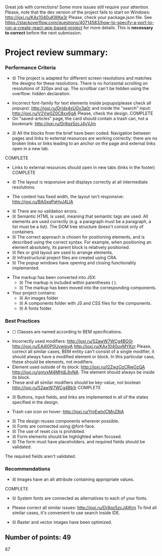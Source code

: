 Great job with corrections! Some more issues still require your attention. Please, note that the dev version of the project fails to start on Windows: http://joxi.ru/KAx1040uKWKe3r Please, check your package.json file. See https://stackoverflow.com/questions/40714583/how-to-specify-a-port-to-run-a-create-react-app-based-project for more details. This is **necessary to correct** before the next submission.

# Project review summary:
### Performance Criteria    
- [x] <!--14.429--> The project is adapted for different screen resolutions and matches the designs for these resolutions. There is no horizontal scrolling on resolutions of 320px and up. The scrollbar can't be hidden using the overflow: hidden declaration.

* Incorrect font-family for text elements inside popups(please check all popups): http://joxi.ru/Drldx4xUGv3a0r and inside the "search" input: http://joxi.ru/V2Vw0Z0C8xv6gA Please, check the design.
COMPLETE
* On "saved-articles" page, the card should contain a trash can, not a bookmark: http://joxi.ru/Dr8qz5zcJ4yVJm

- [x] <!--14.429--> All the blocks from the brief have been coded. Navigation between pages and links to external resources are working correctly: there are no broken links or links leading to an anchor on the page and external links open in a new tab.
COMPLETE
* Links to external resources should open in new tabs (links in the footer)
COMPLETE
- [x] <!--14.429--> The layout is responsive and displays correctly at all intermediate resolutions.

* The content has fixed width, the layout isn't responsive: http://joxi.ru/BA0xqPqHvJ4LlA

- [x] <!--3.38--> There are no validation errors.
- [x] <!--3.38--> Semantic HTML is used, meaning that semantic tags are used. All elements are used correctly (e.g. a paragraph must be a paragraph, a list must be a list). The DOM tree structure doesn't consist only of <div> containers.
- [x] <!--3.38--> The correct approach is chosen for positioning elements, and is described using the correct syntax. For example, when positioning an element absolutely, its parent block is relatively positioned.
- [x] <!--3.38--> flex or grid layout are used to arrange elements.
- [x] <!--3.38--> Infrastructural project files are created using CRA.
- [x] <!--3.38--> The popup windows have opening and closing functionality implemented.
- The markup has been converted into JSX:
	- [x] <!--3.38--> The markup is included within parentheses ( ).
	- [x] <!--3.38--> The markup has been moved into the corresponding components.
- Your project contains:
	- [x] <!--3.38--> An images folder
	- [x] <!--3.38--> A components folder with JS and CSS files for the components.
	- [x] <!--3.38--> A fonts folder.
	
### Best Practices
- [ ] <!--2.143--> Classes are named according to BEM specifications.

* Incorrectly used modifiers: http://joxi.ru/52awW7WCg4BG0r http://joxi.ru/EA4l0P0UvwjpyA http://joxi.ru/KAx1040uvMYKzr Please, correct all similar cases, BEM entity can't consist of a single modifier, it should always have a modified element or block. In this particular case, these should be elements, not modifiers.
* Element used outside of its block: http://joxi.ru/l2ZwzOzCRwOzQA http://joxi.ru/gmvxM4MHdL8vNA. The element should always be inside its block.
* These and all similar modifiers should be key-value, not boolean http://joxi.ru/52awW7WCg4Bb1r
COMPLETE
- [x] <!--2.143--> Buttons, input fields, and links are implemented in all of the states specified in the design.

* Trash can icon on hover: http://joxi.ru/YmEwlxlCMnZ8jA

- [x] <!--2.143--> The design reuses components wherever possible.
- [x] <!--2.143--> Fonts are connected using @font-face.
- [x] <!--2.143--> The use of reset.css is prohibited.
- [x] <!--2.143--> Form elements should be highlighted when focused.
- [x] <!--2.143--> The form must have placeholders, and required fields should be validated.
The required fields aren't validated.

### Recommendations
- [x] <!--1.67--> Images have an alt attribute containing appropriate values.
COMPLETE
- [x] <!--1.67--> System fonts are connected as alternatives to each of your fonts.
* Please correct all similar issues: http://joxi.ru/Dr8qz5zcJ4jKjm To find all similar cases, it's convenient to use search inside IDE.
- [x] <!--1.67--> Raster and vector images have been optimized.

## Number of points: 49
67